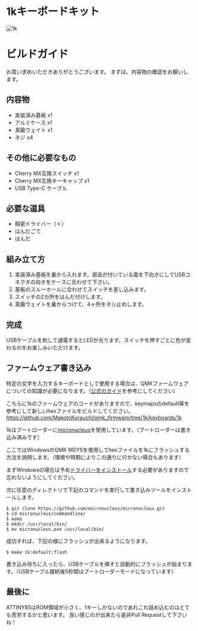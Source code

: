 # 1kキーボードキット
![1k](https://booth.pximg.net/aaeb2dda-e169-44c0-ba5a-5b42cc5c2627/i/3504781/c1708a8a-061b-4a6c-907d-72d0eab47d4a.png)
# ビルドガイド
お買い求めいただきありがとうございます。
まずは、内容物の確認をお願いします。

## 内容物

- 実装済み基板 x1
- アルミケース x1
- 真鍮ウェイト x1
- ネジ x4

## その他に必要なもの
- Cherry MX互換スイッチ x1
- Cherry MX互換キーキャップ x1
- USB Type-C ケーブル

## 必要な道具
- 精密ドライバー（＋）
- はんだごて
- はんだ

## 組み立て方

1. 実装済み基板を裏から入れます。部品が付いている面を下向きにしてUSBコネクタの向きをケースに合わせて下さい。
1. 基板のスルーホールに合わせてスイッチを差し込みます。
1. スイッチの2カ所をはんだ付けします。
1. 真鍮ウェイトを裏からつけて、4ヶ所をネジ止めします。

## 完成

USBケーブルを刺して通電するとLEDが光ります。スイッチを押すごとに色が変わるのをお楽しみいただけます。

## ファームウェア書き込み

特定の文字を入力するキーボードとして使用する場合は、QMKファームウェアについての知識が必要になります。（[公式のガイド](https://docs.qmk.fm/#/ja/newbs)を参考にしてください）

こちらに1kのファームウェアのコードがありますので、keymapsのdefault等を参考にして新しいhexファイルをビルドしてください。
https://github.com/MakotoKurauchi/qmk_firmware/tree/1k/keyboards/1k

1kはブートローダーに[micronucleus](https://github.com/micronucleus/micronucleus)を使用しています。（ブートローダーは書き込み済みです）

ここではWindowsのQMK MSYSを使用してhexファイルを1kにフラッシュする方法を説明します。（環境や時期によりこの通りに行かない場合もあります）

まずWindowsの場合は予め[ドライバーをインストール](https://github.com/micronucleus/micronucleus/tree/master/windows_driver_installer)する必要がありますので忘れないようにしてください。

次に任意のディレクトリで下記のコマンドを実行して書き込みツールをインストールします。
```
$ git clone https://github.com/micronucleus/micronucleus.git
$ cd micronucleus/commandline/
$ make
$ mkdir /usr/local/bin/
$ mv micronucleus.exe /usr/local/bin/
```
成功すれば、下記の様にフラッシュが出来るようになります。
```
$ make 1k:default:flash
```
書き込み待ちに入ったら、USBケーブルを挿すと自動的にフラッシュが始まります。（USBケーブル接続後5秒間はブートローダーモードになっています）

## 最後に
ATTINY85はROM領域が小さく、1キーしかないのであれこれ詰め込むのはとても苦労するかと思います。
良い感じのが出来たら是非Pull Requestして下さいね！
